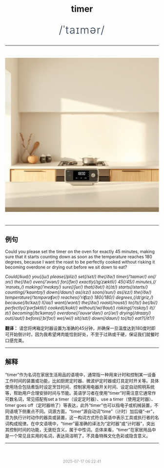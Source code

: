 <div align="center">

# timer

<div style="margin: 30px 0;">
<h1 style="font-size: 2.5em; font-weight: 300; letter-spacing: 2px; margin: 0; color: #2c3e50;">
/ˈtaɪmər/
</h1>
</div>

</div>

---

<div align="center" style="margin: 40px 0;">

![timer](images/timer.png)

</div>

---

## 例句

Could you please set the timer on the oven for exactly 45 minutes, making sure that it starts counting down as soon as the temperature reaches 180 degrees, because I want the roast to be perfectly cooked without risking it becoming overdone or drying out before we sit down to eat?

*Could(/kʊd/) you(/ju/) please(/pliz/) set(/sɛt/) the(/ðə/) timer(/ˈtaɪmər/) on(/ɔn/) the(/ðə/) oven(/ˈəvən/) for(/fər/) exactly(/ɪgˈzæktli/) 45(/45/) minutes,(/ˈmɪnəts,/) making(/ˈmeɪkɪŋ/) sure(/ʃʊr/) that(/ðət/) it(/ɪt/) starts(/stɑrts/) counting(/ˈkaʊntɪŋ/) down(/daʊn/) as(/ɛz/) soon(/sun/) as(/ɛz/) the(/ðə/) temperature(/ˈtɛmpərəʧər/) reaches(/ˈriʧɪz/) 180(/180/) degrees,(/dɪˈgriz,/) because(/bɪˈkəz/) I(/aɪ/) want(/wɔnt/) the(/ðə/) roast(/roʊst/) to(/tɪ/) be(/bi/) perfectly(/ˈpərfəktli/) cooked(/kʊkt/) without(/wɪˈθaʊt/) risking(/ˈrɪskɪŋ/) it(/ɪt/) becoming(/bɪˈkəmɪŋ/) overdone(/ˈoʊvərˈdən/) or(/ər/) drying(/draɪɪŋ/) out(/aʊt/) before(/ˌbiˈfɔr/) we(/wi/) sit(/sɪt/) down(/daʊn/) to(/tɪ/) eat?(/it?/)*

**翻译：** 请您将烤箱定时器设置为准确的45分钟，并确保一旦温度达到180度时即可开始倒计时，因为我希望烤肉能恰到好处，不至于过熟或干硬，保证我们就餐时口感完美。

---

## 解释

“timer”作为名词在家居生活用品的语境中，通常指一种用来计时和控制某一设备工作时间的装置或功能，比如厨房定时器、微波炉定时器或灯具定时开关等。具体使用场合包括煮饭时设定烹饪时间、控制家用电器开关时间、设定自动照明系统等，帮助用户合理安排时间与节能。英语学习者在使用“timer”时需注意它通常作可数名词，常见搭配有set a timer（设定定时器）、use a timer（使用定时器）、timer goes off（定时器响了）等表达，此外“timer”也可以指电子或机械装置，不同语境下侧重点不同。词源方面，“timer”源自动词“time”（计时）加后缀“-er”，意为执行计时动作的器具或装置，这一构词方式符合英语中表示工具或执行者的名词构成规律。在中文语境中，“timer”最准确的译法为“定时器”或“计时器”，突出其控制时间的功能，无褒贬含义，属于中性词。总体来看，“timer”在家居用品中是一个常见且实用的名词，表达简洁明了，不具备特殊文化色彩或隐含意义。


---

<div align="center" style="margin-top: 50px;">
<small style="color: #999; font-size: 0.9em;">2025-07-17 06:22:41</small>
</div>
